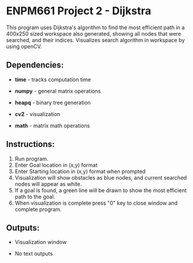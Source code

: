 # ENPM661 Project 2 - Dijkstra

This program uses Dijkstra's algorithm to find the most efficient path in a 400x250 sized workspace
also generated, showing all nodes that were searched, and their indices. Visualizes search algorithm in workspace by using openCV.

## Dependencies:

* __time__ - tracks computation time

* __numpy__ - general matrix operations

* __heapq__ - binary tree generation

* __cv2__ - visualization

* __math__ - matrix math operations

## Instructions:

1. Run program.
2. Enter Goal location in (x,y) format
3. Enter Starting location in (x,y) format when prompted
4. Visualization will show obstacles as blue nodes, and current searched nodes will appear as white.
5. If a goal is found, a green line will be drawn to show the most efficient path to the goal.
6. When visualization is complete press "0" key to close window and complete program.

## Outputs:

* Visualization window

* No text outputs
